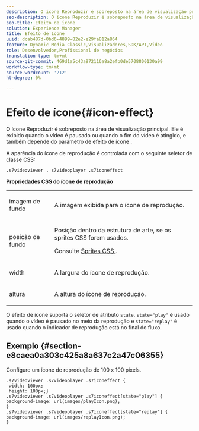```yaml
---
description: O ícone Reproduzir é sobreposto na área de visualização principal. Ele é exibido quando o vídeo é pausado ou quando o fim do vídeo é atingido, e também depende do parâmetro de efeito de ícone .
seo-description: O ícone Reproduzir é sobreposto na área de visualização principal. Ele é exibido quando o vídeo é pausado ou quando o fim do vídeo é atingido, e também depende do parâmetro de efeito de ícone .
seo-title: Efeito de ícone
solution: Experience Manager
title: Efeito de ícone
uuid: dcab487d-0bd6-4899-82e2-e29fa812a864
feature: Dynamic Media Classic,Visualizadores,SDK/API,Vídeo
role: Desenvolvedor,Profissional de negócios
translation-type: tm+mt
source-git-commit: 469d1a5c43a972116a8a2efb0de5708800130a99
workflow-type: tm+mt
source-wordcount: '212'
ht-degree: 0%

---
```



# Efeito de ícone{#icon-effect}

O ícone Reproduzir é sobreposto na área de visualização principal. Ele é exibido quando o vídeo é pausado ou quando o fim do vídeo é atingido, e também depende do parâmetro de efeito de ícone .

<!--<a id="section_061E550C1C1D4DB2BD663A898895B38C"></a>-->

A aparência do ícone de reprodução é controlada com o seguinte seletor de classe CSS:

```
.s7videoviewer . s7videoplayer .s7iconeffect
```

**Propriedades CSS do ícone de reprodução**

<table id="table_C48C56E696304C9BAFEE71BA9EA9A174"> 
 <tbody> 
  <tr> 
   <td colname="col1"> <p> <span class="codeph"> imagem de fundo  </span> </p> </td> 
   <td colname="col2"> <p> A imagem exibida para o ícone de reprodução. </p> </td> 
  </tr> 
  <tr> 
   <td colname="col1"> <p> <span class="codeph"> posição de fundo  </span> </p> </td> 
   <td colname="col2"> <p> Posição dentro da estrutura de arte, se os sprites CSS forem usados. </p> <p>Consulte <a href="../../../c-html5-s7-aem-asset-viewers/c-html5-video-reference/c-html5-video-viewer-20-customizingviewer/c-html5-video-viewer-20-customizingviewer.md#section-9b6d8d601cb441d08214dada7bb4eddc" format="dita" scope="local"> Sprites CSS </a>. </p> </td> 
  </tr> 
  <tr> 
   <td colname="col1"> <p> <span class="codeph"> width </span> </p> </td> 
   <td colname="col2"> <p> A largura do ícone de reprodução. </p> </td> 
  </tr> 
  <tr> 
   <td colname="col1"> <p> <span class="codeph"> altura  </span> </p> </td> 
   <td colname="col2"> <p>A altura do ícone de reprodução. </p> </td> 
  </tr> 
 </tbody> 
</table>

O efeito de ícone suporta o seletor de atributo `state`. `state="play"` é usado quando o vídeo é pausado no meio da reprodução e  `state="replay"` é usado quando o indicador de reprodução está no final do fluxo.

## Exemplo {#section-e8caea0a303c425a8a637c2a47c06355}

Configure um ícone de reprodução de 100 x 100 pixels.

```
.s7videoviewer .s7videoplayer .s7iconeffect { 
 width: 100px; 
 height: 100px;} 
.s7videoviewer .s7videoplayer .s7iconeffect[state="play"] { 
background-image: url(images/playIcon.png); 
} 
.s7videoviewer .s7videoplayer .s7iconeffect[state="replay"] { 
background-image: url(images/replayIcon.png); 
}
```

